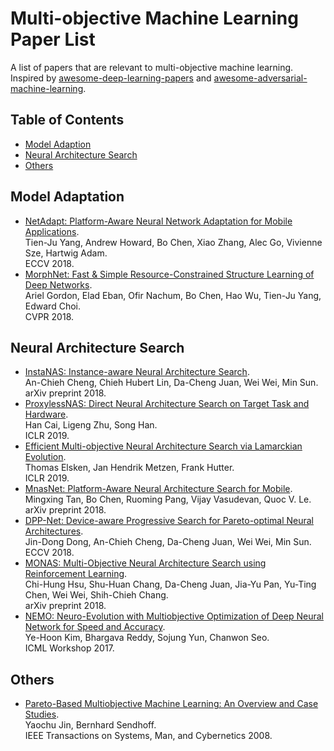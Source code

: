 # Multi-objective Machine Learning Paper List

A list of papers that are relevant to multi-objective machine learning. Inspired by
[awesome-deep-learning-papers](https://github.com/terryum/awesome-deep-learning-papers) and 
[awesome-adversarial-machine-learning](https://github.com/yenchenlin/awesome-adversarial-machine-learning).

## Table of Contents

 * [Model Adaption](#model-adaption)
 * [Neural Architecture Search](#neural-architecture-search)
 * [Others](#others)

## Model Adaptation

 * [NetAdapt: Platform-Aware Neural Network Adaptation for Mobile Applications](https://arxiv.org/pdf/1804.03230.pdf).  
   Tien-Ju Yang, Andrew Howard, Bo Chen, Xiao Zhang, Alec Go, Vivienne Sze, Hartwig Adam.  
   ECCV 2018.
 * [MorphNet: Fast & Simple Resource-Constrained Structure Learning of Deep Networks](https://arxiv.org/pdf/1711.06798.pdf).  
   Ariel Gordon, Elad Eban, Ofir Nachum, Bo Chen, Hao Wu, Tien-Ju Yang, Edward Choi.  
   CVPR 2018.

## Neural Architecture Search 

 * [InstaNAS: Instance-aware Neural Architecture Search](https://arxiv.org/pdf/1811.10201.pdf).  
   An-Chieh Cheng, Chieh Hubert Lin, Da-Cheng Juan, Wei Wei, Min Sun.  
   arXiv preprint 2018.
 * [ProxylessNAS: Direct Neural Architecture Search on Target Task and Hardware](https://arxiv.org/pdf/1812.00332.pdf).  
   Han Cai, Ligeng Zhu, Song Han.  
   ICLR 2019.
 * [Efficient Multi-objective Neural Architecture Search via Lamarckian Evolution](https://arxiv.org/pdf/1804.09081.pdf).  
   Thomas Elsken, Jan Hendrik Metzen, Frank Hutter.  
   ICLR 2019.
 * [MnasNet: Platform-Aware Neural Architecture Search for Mobile](https://arxiv.org/pdf/1807.11626.pdf).  
   Mingxing Tan, Bo Chen, Ruoming Pang, Vijay Vasudevan, Quoc V. Le.  
   arXiv preprint 2018.
 * [DPP-Net: Device-aware Progressive Search for Pareto-optimal Neural Architectures](https://arxiv.org/pdf/1806.08198.pdf).  
   Jin-Dong Dong, An-Chieh Cheng, Da-Cheng Juan, Wei Wei, Min Sun.  
   ECCV 2018.
 * [MONAS: Multi-Objective Neural Architecture Search using Reinforcement Learning](https://arxiv.org/pdf/1806.10332.pdf).  
   Chi-Hung Hsu, Shu-Huan Chang, Da-Cheng Juan, Jia-Yu Pan, Yu-Ting Chen, Wei Wei, Shih-Chieh Chang.  
   arXiv preprint 2018.
 * [NEMO: Neuro-Evolution with Multiobjective Optimization of Deep Neural Network for Speed and Accuracy](https://zapdoc.tips/nemo-neuro-evolution-with-multiobjective-optimization-of-dee.html).  
   Ye-Hoon Kim, Bhargava Reddy, Sojung Yun, Chanwon Seo.  
   ICML Workshop 2017.

## Others

 * [Pareto-Based Multiobjective Machine Learning: An Overview and Case Studies](http://www.soft-computing.de/SMC0805.pdf).  
   Yaochu Jin, Bernhard Sendhoff.  
   IEEE Transactions on Systems, Man, and Cybernetics 2008.